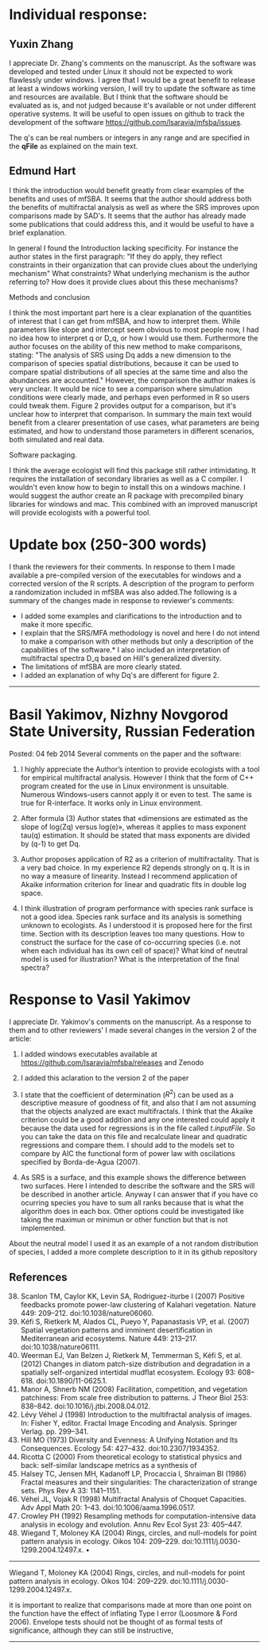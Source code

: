# Individual response:

## Yuxin Zhang 

I appreciate Dr. Zhang's comments on the manuscript. As the software was developed and tested under Linux it should not be expected to work flawlessly under windows. I agree that I would be a great benefit to release at least a windows working version, I will try to update the software as time and resources are available. But I think that the software should be evaluated as is, and not judged because it's available or not under different operative systems. It will be useful to open issues on github to track the development of the software <https://github.com/lsaravia/mfsba/issues>.

The q's can be real numbers or integers in any range and are specified in the **qFile** as explained on the main text.  

## Edmund Hart

I think the introduction would benefit greatly from clear examples of the benefits and uses of mfSBA. It seems that the author should address both the benefits of multifractal analysis as well as where the SRS improves upon comparisons made by SAD's. It seems that the author has already made some publications that could address this, and it would be useful to have a brief explanation. 

In general I found the Introduction lacking specificity. For instance the author states in the first paragraph: "If they do apply, they reflect constraints in their organization that can provide clues about the underlying mechanism" What constraints? What underlying mechanism is the author referring to? How does it provide clues about this these mechanisms?

Methods and conclusion

I think the most important part here is a clear explanation of the quantities of interest that I can get from mfSBA, and how to interpret them. While parameters like slope and intercept seem obvious to most people now, I had no idea how to interpret q or D_q, or how I would use them.
Furthermore the author focuses on the ability of this new method to make comparisons, stating: "The analysis of SRS using Dq adds a new dimension to the comparison of species spatial distributions, because it can be used to compare spatial distributions of all species at the same time and also the abundances are accounted."
However, the comparison the author makes is very unclear. It would be nice to see a comparison where simulation conditions were clearly made, and perhaps even performed in R so users could tweak them.
Figure 2 provides output for a comparison, but it's unclear how to interpret that comparison. In summary the main text would benefit from a clearer presentation of use cases, what parameters are being estimated, and how to understand those parameters in different scenarios, both simulated and real data.

Software packaging.

I think the average ecologist will find this package still rather intimidating. It requires the installation of
secondary libraries as well as a C compiler. I wouldn't even know how to begin to install this on a
windows machine. I would suggest the author create an R package with precompiled binary libraries for
windows and mac. This combined with an improved manuscript will provide ecologists with a powerful
tool.


# Update box (250-300 words)

I thank the reviewers for their comments. In response to them I made available a pre-compiled version of the executables for windows and a corrected version of the R scripts.
A description of the program to perform a randomization included in mfSBA was also added.The following is a summary of the changes made in response to reviewer's comments:

* I added some examples and clarifications to the introduction and to make it more specific. 
* I explain that the SRS/MFA methodology is novel and here I do not intend to make a comparison with other methods but only a description of the capabilities of the software.* I also included an interpretation of multifractal spectra D_q based on Hill's generalized diversity. 
* The limitations of mfSBA are more clearly stated.
* I added an explanation of why Dq's are different for figure 2.


-----------------

# Basil Yakimov, Nizhny Novgorod State University, Russian Federation
Posted: 04 feb 2014
Several comments on the paper and the software:

1) I highly appreciate the Author’s intention to provide ecologists with a tool for empirical multifractal analysis. However I think that the form of C++ program created for the use in Linux environment is unsuitable. Numerous Windows-users cannot apply it or even to test. The same is true for R-interface. It works only in Linux environment.

2) After formula (3) Author states that «dimensions are estimated as the slope of log(Zq) versus log(e)», whereas it applies to mass exponent tau(q) estimation. It should be stated that mass exponents are divided by (q-1) to get Dq.

3) Author proposes application of R2 as a criterion of multifractality. That is a very bad choice. In my experience R2 depends strongly on q. It is in no way a measure of linearity. Instead I recommend application of Akaike information criterion for linear and quadratic fits in double log space.

4) I think illustration of program performance with species rank surface is not a good idea. Species rank surface and its analysis is something unknown to ecologists. As I understood it is proposed here for the first time. Section with its description leaves too many questions. How to construct the surface for the case of co-occurring species (i.e. not when each individual has its own cell of space)? What kind of neutral model is used for illustration? What is the interpretation of the final spectra?
 
# Response to Vasil Yakimov

I appreciate Dr. Yakimov's comments on the manuscript. As a response to them and to other reviewers'  I made several changes in the version 2 of the article:

1) I added windows executables available at <https://github.com/lsaravia/mfsba/releases> and Zenodo

2) I added this aclaration to the version 2 of the paper

3) I state that the coefficient of determination ($R^2$) can be used as a descriptive measure of goodness of fit, and also that I am not assuming that the objects analyzed are exact multifractals. I think that the Akaike criterion could be a good addition and any one interested could apply it because the data used for regressions is in the file called *t.inputFile*. So you can take the data on this file and recalculate linear and quadratic regressions and compare them. I should add to the models set to compare by AIC the functional form of power law with oscilations specified by Borda-de-Agua (2007). 

4) As SRS is a surface, and this example shows the difference between two surfaces. Here I intended to describe the software and the SRS will be described in another article. Anyway I can answer that if you have co ocurring species you have to sum all ranks because that is what the algorithm does in each box. Other options could be investigated like taking the maximun or minimun or other function but that is not implemented.

About the neutral model I used it as an example of a not random distribution of species, I added a more complete description to it in its github repository 




## References

38. Scanlon TM, Caylor KK, Levin SA, Rodriguez-iturbe I (2007) Positive feedbacks promote power-law clustering of Kalahari vegetation. Nature 449: 209–212. doi:10.1038/nature06060.
39. Kéfi S, Rietkerk M, Alados CL, Pueyo Y, Papanastasis VP, et al. (2007) Spatial vegetation patterns and imminent desertification in Mediterranean arid ecosystems. Nature 449: 213–217. doi:10.1038/nature06111.
40. Weerman EJ, Van Belzen J, Rietkerk M, Temmerman S, Kéfi S, et al. (2012) Changes in diatom patch-size distribution and degradation in a spatially self-organized intertidal mudflat ecosystem. Ecology 93: 608–618. doi:10.1890/11-0625.1.
41. Manor A, Shnerb NM (2008) Facilitation, competition, and vegetation patchiness: From scale free distribution to patterns. J Theor Biol 253: 838–842. doi:10.1016/j.jtbi.2008.04.012.
42. Lévy Véhel J (1998) Introduction to the multifractal analysis of images. In: Fisher Y,
editor. Fractal Image Encoding and Analysis. Springer Verlag. pp. 299–341.
43. Hill MO (1973) Diversity and Evenness: A Unifying Notation and Its Consequences. Ecology 54: 427–432. doi:10.2307/1934352.
44. Ricotta C (2000) From theoretical ecology to statistical physics and back: self-similar landscape metrics as a synthesis of 
45. Halsey TC, Jensen MH, Kadanoff LP, Procaccia I, Shraiman BI (1986) Fractal measures and their singularities: The characterization of strange sets. Phys Rev A 33: 1141–1151.
46. Véhel JL, Vojak R (1998) Multifractal Analysis of Choquet Capacities. Adv Appl Math 20: 1–43. doi:10.1006/aama.1996.0517.
47. Crowley PH (1992) Resampling methods for computation-intensive data analysis in
ecology and evolution. Annu Rev Ecol Syst 23: 405–447.
48. Wiegand T, Moloney KA (2004) Rings, circles, and null-models for point pattern
analysis in ecology. Oikos 104: 209–229. doi:10.1111/j.0030-1299.2004.12497.x.
•

-------------------

Wiegand T, Moloney KA (2004) Rings, circles, and null-models for point pattern analysis in ecology. Oikos 104: 209–229. doi:10.1111/j.0030-1299.2004.12497.x.

it is important to realize that comparisons made at more than one point on the function have the effect of inflating Type I error (Loosmore & Ford 2006). Envelope tests should not be thought of as formal tests of significance, although they can still be instructive,

--------------------

